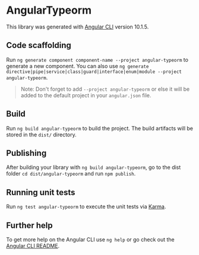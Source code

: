 # AngularTypeorm

This library was generated with [Angular CLI](https://github.com/angular/angular-cli) version 10.1.5.

## Code scaffolding

Run `ng generate component component-name --project angular-typeorm` to generate a new component. You can also use `ng generate directive|pipe|service|class|guard|interface|enum|module --project angular-typeorm`.
> Note: Don't forget to add `--project angular-typeorm` or else it will be added to the default project in your `angular.json` file. 

## Build

Run `ng build angular-typeorm` to build the project. The build artifacts will be stored in the `dist/` directory.

## Publishing

After building your library with `ng build angular-typeorm`, go to the dist folder `cd dist/angular-typeorm` and run `npm publish`.

## Running unit tests

Run `ng test angular-typeorm` to execute the unit tests via [Karma](https://karma-runner.github.io).

## Further help

To get more help on the Angular CLI use `ng help` or go check out the [Angular CLI README](https://github.com/angular/angular-cli/blob/master/README.md).
